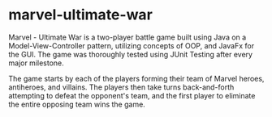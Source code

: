 # marvel-ultimate-war
Marvel - Ultimate War is a two-player battle game built using Java on a Model-View-Controller pattern, utilizing concepts of OOP, and JavaFx for the GUI. The game was thoroughly tested using JUnit Testing after every major milestone. 

The game starts by each of the players forming their team of Marvel heroes, antiheroes, and villains. The players then take turns back-and-forth attempting to defeat the opponent's team, and the first player to eliminate the entire opposing team wins the game.
